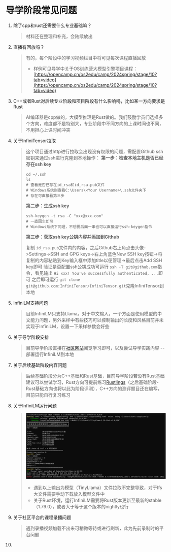 # 导学阶段常见问题

1. 除了cpp和rust还需要什么专业基础嘛？

   > 材料还在整理和补充，会陆续放出
   >
2. 直播有回放吗？

   > 有的，每个阶段中的学习视频栏目中将可见每次课程直播回放
   >
   > - 样例可见导学中关于OS训练营大模型引擎项目课程：[https://opencamp.cn/os2edu/camp/2024spring/stage/10?tab=video](https://opencamp.cn/os2edu/camp/2024spring/stage/10?tab=video)
   >
3. C++或者Rust对后续专业阶段和项目阶段有什么影响吗，比如某一方向要求是Rust

   > AI编译器是cpp做的，大模型推理是Rust做的。我们鼓励学员们选择多个方向，难度都不是特别大，专业阶段中不同方向的上课时间也不同，不用担心上课时间冲突
   >
4. 关于InfiniTensor拉取

   > 这个项目通过http进行拉取会出现没有权限的问题，需配置Github ssh密钥来通过ssh进行克隆到本地操作：
   > **第一步：检查本地主机是否已经存在ssh key**
   >
   > ```shell
   > cd ~/.ssh
   > ls
   > # 查看是否已存在id_rsa和id_rsa.pub文件
   > # Windows系统则查看C:\Users\<Your Username>\.ssh文件夹下
   > # 存在可直接看第三步
   > ```
   >
   > **第二步：生成ssh key**
   >
   > ```shell
   > ssh-keygen -t rsa -C "xxx@xxx.com"
   > # 一直回车即可
   > # Windows系统下同理，不想要后面一串也可以直接运行ssh-keygen指令
   > ```
   >
   > **第三步：获取ssh key公钥内容并添加到Github**
   >
   > 复制 `id_rsa.pub`文件内的内容，之后Github右上角点击头像->Settings->SSH and GPG keys->右上角蓝色New SSH key按钮->将复制的内容粘贴到Key输入框中添加title以便管理->最后点击Add SSH key即可
   > 验证是否配置ssh公钥成功可运行 `ssh -T git@github.com`指令，看见输出 `Hi xxx! You've successfully authenticated, ...`即可
   > 之后即可运行 `git clone git@github.com:InfiniTensor/InfiniTensor.git`克隆InfiniTensor到本地
   >
5. InfiniLM支持问题

   > 目前InfiniLM只支持Llama。对于中文输入，一个方面是使用模型的中文能力问题，另外采样中有些技巧可以控制输出的长度和风格目前并未实现于InfiniLM，设置一下采样参数会好些
   >
6. 关于导学阶段安排

   > 目前导学阶段直接在[社区网站](https://opencamp.cn/InfiniTensor/camp/2024summer/stage/0)阅览学习即可，以及尝试导学实践内容 -- 部署运行InfiniLM到本地
   >
7. 关于后续基础阶段内容问题

   > 后续基础阶段分为C++基础和Rust基础，目前导学阶段若没有Rust基础建议可以尝试学习，Rust方向可提前练习[Rustlings](https://github.com/rust-lang/rustlings/)（之后基础阶段-Rust基础方向也将以此为阶段评测），C++方向的测评题目还在编写，目前只能自行复习练习
   >
8. 关于InfiniLM运行问题

   > ![1720413544279](1720413544279.png)
   >
   > - 遇到以上输出为模型（TinyLlama）文件拉取不完整导致，对于lfs大文件需要手动下载放入模型文件中
   > - 关于Rust环境，运行InfiniLM需要将Rust版本更新至最新的stable（1.79.0），或者大于等于这个版本的nightly也行
   >
9. 关于社区平台的课程录播问题

   > 遇到录播视频加载不出来可稍微等待或进行刷新，此为先前录制时的平台问题
   >
10.
